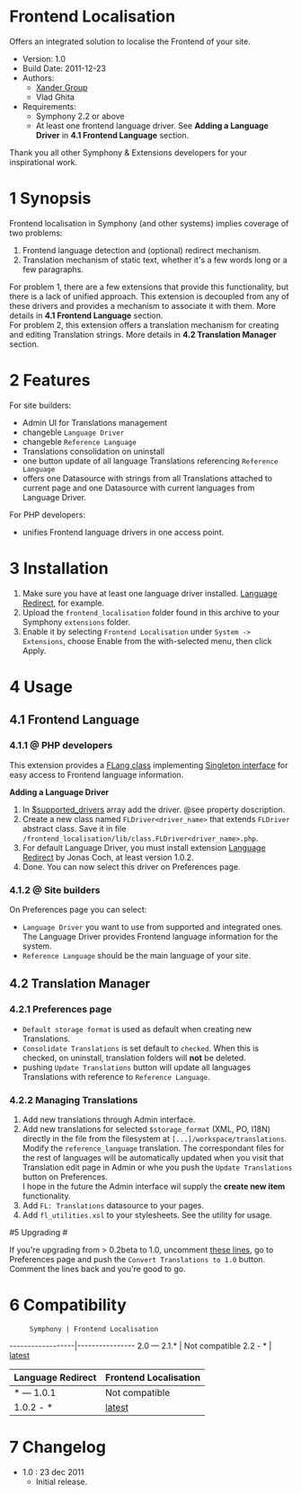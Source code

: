 Frontend Localisation
==============

Offers an integrated solution to localise the Frontend of your site.

* Version: 1.0
* Build Date: 2011-12-23
* Authors:
	- [Xander Group](http://www.xanderadvertising.com)
	- Vlad Ghita
* Requirements:
	- Symphony 2.2 or above
	- At least one frontend language driver. See **Adding a Language Driver** in **4.1 Frontend Language** section.

Thank you all other Symphony & Extensions developers for your inspirational work.




# 1 Synopsis #

Frontend localisation in Symphony (and other systems) implies coverage of two problems:<br />
1. Frontend language detection and (optional) redirect mechanism.<br />
2. Translation mechanism of static text, whether it's a few words long or a few paragraphs.

For problem 1, there are a few extensions that provide this functionality, but there is a lack of unified approach. This extension is decoupled from any of these drivers and provides a mechanism to associate it with them. More details in **4.1 Frontend Language** section.<br />
For problem 2, this extension offers a translation mechanism for creating and editing Translation strings. More details in **4.2 Translation Manager** section.



# 2 Features #
For site builders:

* Admin UI for Translations management
* changeble `Language Driver`
* changeble `Reference Language`
* Translations consolidation on uninstall
* one button update of all language Translations referencing `Reference Language`
* offers one Datasource with strings from all Translations attached to current page and one Datasource with current languages from Language Driver.

For PHP developers:

* unifies Frontend language drivers in one access point.



# 3 Installation #

1. Make sure you have at least one language driver installed. [Language Redirect](https://github.com/klaftertief/language_redirect), for example.
1. Upload the `frontend_localisation` folder found in this archive to your Symphony `extensions` folder.    
2. Enable it by selecting `Frontend Localisation` under `System -> Extensions`, choose Enable from the with-selected menu, then click Apply.



# 4 Usage #

## 4.1 Frontend Language ##

### 4.1.1 @ PHP developers ###

This extension provides a [FLang class](https://github.com/vlad-ghita/frontend_localisation/blob/master/lib/class.FLang.php) implementing [Singleton interface](https://github.com/symphonycms/symphony-2/blob/master/symphony/lib/core/interface.singleton.php) for easy access to Frontend language information.

<b>Adding a Language Driver</b>

1. In [$supported_drivers](https://github.com/vlad-ghita/frontend_localisation/blob/master/lib/class.FLang.php#L22) array add the driver. @see property doscription.
2. Create a new class named `FLDriver<driver_name>` that extends `FLDriver` abstract class. Save it in file `/frontend_localisation/lib/class.FLDriver<driver_name>.php`.
3. For default Language Driver, you must install extension [Language Redirect](https://github.com/klaftertief/language_redirect) by Jonas Coch, at least version 1.0.2.
4. Done. You can now select this driver on Preferences page.



### 4.1.2 @ Site builders ###

On Preferences page you can select:

- `Language Driver` you want to use from supported and integrated ones. The Language Driver provides Frontend language information for the system.
- `Reference Language` should be the main language of your site.


## 4.2 Translation Manager ##

### 4.2.1 Preferences page ###

- `Default storage format` is used as default when creating new Translations.
- `Consolidate Translations` is set default to `checked`. When this is checked, on uninstall, translation folders will **not** be deleted.
- pushing `Update Translations` button will update all languages Translations with reference to `Reference Language`.


### 4.2.2 Managing Translations ###

1. Add new translations through Admin interface.
2. Add new translations for selected `$storage_format` (XML, PO, I18N) directly in the file from the filesystem at `[...]/workspace/translations`. Modify the `reference_language` translation. The correspondant files for the rest of languages will be automatically updated when you visit that Translation edit page in Admin or whe you push the `Update Translations` button on Preferences.<br />
I hope in the future the Admin interface wil supply the <b>create new item</b> functionality.
3. Add `FL: Translations` datasource to your pages.
4. Add `fl_utilities.xsl` to your stylesheets. See the utility for usage.




#5 Upgrading #

If you're upgrading from > 0.2beta to 1.0, uncomment [these lines](https://github.com/vlad-ghita/frontend_localisation/blob/master/extension.driver.php#L320-322), go to Preferences page and push the `Convert Translations to 1.0` button. Comment the lines back and you're good to go.



# 6 Compatibility #

         Symphony | Frontend Localisation
------------------|----------------
      2.0 — 2.1.* | Not compatible
      2.2 - *     | [latest](https://github.com/vlad-ghita/frontend_localisation)

Language Redirect | Frontend Localisation
------------------|----------------
        * — 1.0.1 | Not compatible
    1.0.2 - *     | [latest](https://github.com/vlad-ghita/frontend_localisation)



# 7 Changelog #

- 1.0 : 23 dec 2011
    * Initial release.